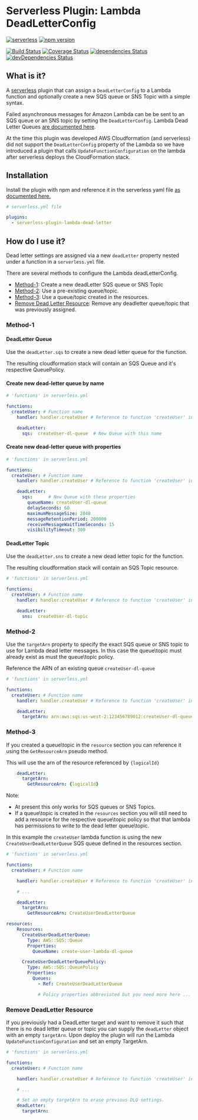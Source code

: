 # Serverless Plugin:  Lambda DeadLetterConfig

[![serverless](http://public.serverless.com/badges/v3.svg)](http://www.serverless.com)
[![npm version](https://img.shields.io/npm/v/serverless-plugin-lambda-dead-letter.svg)](https://www.npmjs.com/package/serverless-plugin-lambda-dead-letter)


[![Build Status](https://travis-ci.org/gmetzker/serverless-plugin-lambda-dead-letter.svg?branch=master)](https://travis-ci.org/gmetzker/serverless-plugin-lambda-dead-letter)
[![Coverage Status](https://coveralls.io/repos/github/gmetzker/serverless-plugin-lambda-dead-letter/badge.svg?branch=master)](https://coveralls.io/github/gmetzker/serverless-plugin-lambda-dead-letter?branch=master)
[![dependencies Status](https://img.shields.io/david/gmetzker/serverless-plugin-lambda-dead-letter.svg)](https://david-dm.org/gmetzker/serverless-plugin-lambda-dead-letter)
[![devDependencies Status](https://img.shields.io/david/dev/gmetzker/serverless-plugin-lambda-dead-letter.svg)](https://david-dm.org/gmetzker/serverless-plugin-lambda-dead-letter?type=dev)



## What is it?

A [serverless](https://serverless.com/) plugin that can assign a `DeadLetterConfig` to a Lambda function and optionally create a new SQS queue or SNS Topic with a simple syntax.

Failed asynchronous messages for Amazon Lambda can be be sent to an SQS queue or an SNS topic by setting the `DeadLetterConfig`.  Lambda Dead Letter Queues [are documented here](http://docs.aws.amazon.com/lambda/latest/dg/dlq.html).  

At the time this plugin was developed AWS Cloudformation (and serverless) did not support the `DeadLetterConfig` property of the Lambda so we have introduced a plugin that calls `UpdateFunctionConfiguration` on the lambda after serverless deploys the CloudFormation stack.

## Installation

Install the plugin with npm and reference it in the serverless yaml file [as documented here.](https://serverless.com/framework/docs/providers/aws/guide/plugins/)

```YAML
# serverless.yml file

plugins:
  - serverless-plugin-lambda-dead-letter
```

## How do I use it?

Dead letter settings are assigned via a new `deadLetter` property nested under a function in a `serverless.yml` file.  

There are several methods to configure the Lambda deadLetterConfig.

* [Method-1](#method-1):  Create a new deadLetter SQS queue or SNS Topic
* [Method-2](#method-2):  Use a pre-existing queue/topic.
* [Method-3](#method-3):  Use a queue/topic created in the resources.
* [Remove Dead Letter Resource](#remove-deadletter-resource):  Remove any deadletter queue/topic that was previously assigned.

### Method-1

#### DeadLetter Queue
Use the `deadLetter.sqs` to create a new dead letter queue for the function.  


The resulting cloudformation stack will contain an SQS Queue and it's respective QueuePolicy.  

#### Create new dead-letter queue by name
```YAML
# 'functions' in serverless.yml

functions:
  createUser: # Function name
    handler: handler.createUser # Reference to function 'createUser' in code

    deadLetter:
      sqs:  createUser-dl-queue  # New Queue with this name
```

#### Create new dead-letter queue with properties
```YAML
# 'functions' in serverless.yml

functions:
  createUser: # Function name
    handler: handler.createUser # Reference to function 'createUser' in code

    deadLetter:
      sqs:      # New Queue with these properties
        queueName: createUser-dl-queue
        delaySeconds: 60
        maximumMessageSize: 2048
        messageRetentionPeriod: 200000
        receiveMessageWaitTimeSeconds: 15
        visibilityTimeout: 300
```

#### DeadLetter Topic

Use the `deadLetter.sns` to create a new dead letter topic for the function.

The resulting cloudformation stack will contain an SQS Topic resource.

```YAML
# 'functions' in serverless.yml

functions:
  createUser: # Function name
    handler: handler.createUser # Reference to function 'createUser' in code

    deadLetter:
      sns:  createUser-dl-topic
```


### Method-2
Use the `targetArn` property to specify the exact SQS queue or SNS topic to use for Lambda dead letter messages.  In this case the queue\topic must already exist as must the queue\topic policy.

Reference the ARN of an existing queue `createUser-dl-queue`
```YAML
# 'functions' in serverless.yml

functions:
  createUser: # Function name
    handler: handler.createUser # Reference to function 'createUser' in code

    deadLetter:
      targetArn: arn:aws:sqs:us-west-2:123456789012:createUser-dl-queue
```

### Method-3
If you created a queue\topic in the `resource` section you can reference it using the `GetResourceArn` pseudo method.  

This will use the arn of the resource referenced by `{logicalId}`
```YAML
    deadLetter:
      targetArn:
        GetResourceArn: {logicalId}
```
Note:  
- At present this only works for SQS queues or SNS Topics.
- If a queue\topic is created in the `resources` section you will still need to add a resource for the respective queue\topic policy so that that lambda has permissions to write to the dead letter queue\topic.

In this example the `createUser` lambda function is using the new `CreateUserDeadLetterQueue` SQS queue defined in the resources section.

```YAML
# 'functions' in serverless.yml

functions:
  createUser: # Function name

    handler: handler.createUser # Reference to function 'createUser' in code

    # ...

    deadLetter:
      targetArn:
        GetResourceArn: CreateUserDeadLetterQueue

resources:
    Resources:
      CreateUserDeadLetterQueue:
        Type: AWS::SQS::Queue
        Properties:
          QueueName: create-user-lambda-dl-queue

      CreateUserDeadLetterQueuePolicy:
        Type: AWS::SQS::QueuePolicy
        Properties:
          Queues:
            - Ref: CreateUserDeadLetterQueue

            # Policy properties abbreviated but you need more here ...
```

### Remove DeadLetter Resource
If you previously had a DeadLetter target and want to remove it such that there is no dead letter queue or topic you can supply the `deadLetter` object with an empty `targetArn`.  Upon deploy the plugin will run the Lambda `UpdateFunctionConfiguration` and set an empty TargetArn.

```YAML
# 'functions' in serverless.yml

functions:
  createUser: # Function name

    handler: handler.createUser # Reference to function 'createUser' in code

    # ...

    # Set an empty targetArn to erase previous DLQ settings.
    deadLetter:
      targetArn:
```

